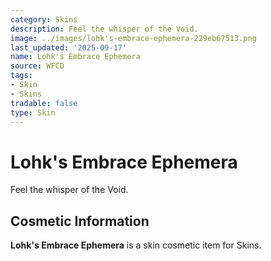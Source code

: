 ```yaml
---
category: Skins
description: Feel the whisper of the Void.
image: ../images/lohk's-embrace-ephemera-229eb67513.png
last_updated: '2025-09-17'
name: Lohk's Embrace Ephemera
source: WFCD
tags:
- Skin
- Skins
tradable: false
type: Skin
---
```


# Lohk's Embrace Ephemera

Feel the whisper of the Void.

## Cosmetic Information

**Lohk's Embrace Ephemera** is a skin cosmetic item for Skins.

